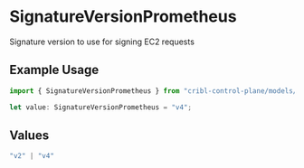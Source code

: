 # SignatureVersionPrometheus

Signature version to use for signing EC2 requests

## Example Usage

```typescript
import { SignatureVersionPrometheus } from "cribl-control-plane/models/operations";

let value: SignatureVersionPrometheus = "v4";
```

## Values

```typescript
"v2" | "v4"
```